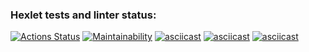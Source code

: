 ### Hexlet tests and linter status:

[![Actions Status](https://github.com/Tatiana-Popova/frontend-project-lvl1/workflows/hexlet-check/badge.svg)](https://github.com/Tatiana-Popova/frontend-project-lvl1/actions)
[![Maintainability](https://api.codeclimate.com/v1/badges/e598f4754b64db373440/maintainability)](https://codeclimate.com/github/Tatiana-Popova/frontend-project-lvl1/maintainability)
[![asciicast](https://asciinema.org/a/JFwbVcpfeJZbQgIFsiik8htFE.svg)](https://asciinema.org/a/JFwbVcpfeJZbQgIFsiik8htFE)
[![asciicast](https://asciinema.org/a/RWYsHqYGUaFCos01kzKYkQSMJ.svg)](https://asciinema.org/a/RWYsHqYGUaFCos01kzKYkQSMJ)
[![asciicast](https://asciinema.org/a/38WMnLvt2Nlp6wkjmfyq7Wega.svg)](https://asciinema.org/a/38WMnLvt2Nlp6wkjmfyq7Wega)
